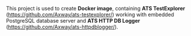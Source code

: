 This project is used to create **Docker image**, 
containing **ATS TestExplorer** (https://github.com/Axway/ats-testexplorer/) working with embedded PostgreSQL database server and **ATS HTTP DB Logger** (https://github.com/Axway/ats-httpdblogger/).
